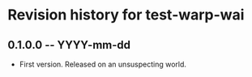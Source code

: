 # Revision history for test-warp-wai

## 0.1.0.0  -- YYYY-mm-dd

* First version. Released on an unsuspecting world.
